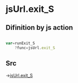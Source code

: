 # jsUrl.exit_S

## Difinition by js action

```js.js

var=runExit_S
	?func=jsUrl.exit_S

```

## Src

->[jsUrl.exit_S](https://github.com/puutaro/CommandClick/blob/master/app/src/main/java/com/puutaro/commandclick/fragment_lib/terminal_fragment/js_interface/JsUrl.kt#L154)


